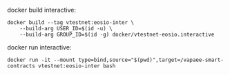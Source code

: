 
docker build interactive:

	docker build --tag vtestnet:eosio-inter \
	    --build-arg USER_ID=$(id -u) \
	    --build-arg GROUP_ID=$(id -g) docker/vtestnet-eosio.interactive


docker run interactive:

	docker run -it --mount type=bind,source="$(pwd)",target=/vapaee-smart-contracts vtestnet:eosio-inter bash
		
